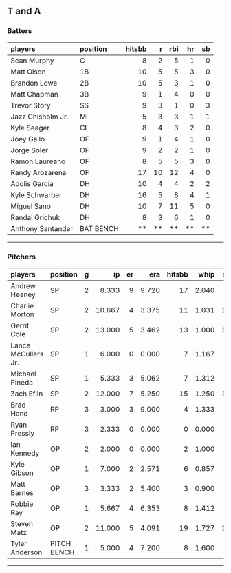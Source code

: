 ## T and A

### Batters

 
|players           |position  | hitsbb|  r| rbi| hr| sb| 
|:-----------------|:---------|------:|--:|---:|--:|--:| 
|Sean Murphy       |C         |      8|  2|   5|  1|  0| 
|Matt Olson        |1B        |     10|  5|   5|  3|  0| 
|Brandon Lowe      |2B        |     10|  5|   3|  1|  0| 
|Matt Chapman      |3B        |      9|  1|   4|  0|  0| 
|Trevor Story      |SS        |      9|  3|   1|  0|  3| 
|Jazz Chisholm Jr. |MI        |      5|  3|   3|  1|  1| 
|Kyle Seager       |CI        |      8|  4|   3|  2|  0| 
|Joey Gallo        |OF        |      9|  1|   4|  1|  0| 
|Jorge Soler       |OF        |      9|  2|   2|  1|  0| 
|Ramon Laureano    |OF        |      8|  5|   5|  3|  0| 
|Randy Arozarena   |OF        |     17| 10|  12|  4|  0| 
|Adolis Garcia     |DH        |     10|  4|   4|  2|  2| 
|Kyle Schwarber    |DH        |     16|  5|   8|  4|  1| 
|Miguel Sano       |DH        |     10|  7|  11|  5|  0| 
|Randal Grichuk    |DH        |      8|  3|   6|  1|  0| 
|Anthony Santander |BAT BENCH |     **| **|  **| **| **| 


* * *

### Pitchers

 
|players             |position    |  g|     ip| er|   era| hitsbb|  whip| so|  w| sv| 
|:-------------------|:-----------|--:|------:|--:|-----:|------:|-----:|--:|--:|--:| 
|Andrew Heaney       |SP          |  2|  8.333|  9| 9.720|     17| 2.040|  6|  0|  0| 
|Charlie Morton      |SP          |  2| 10.667|  4| 3.375|     11| 1.031| 12|  0|  0| 
|Gerrit Cole         |SP          |  2| 13.000|  5| 3.462|     13| 1.000| 19|  1|  0| 
|Lance McCullers Jr. |SP          |  1|  6.000|  0| 0.000|      7| 1.167|  5|  0|  0| 
|Michael Pineda      |SP          |  1|  5.333|  3| 5.062|      7| 1.312|  7|  0|  0| 
|Zach Eflin          |SP          |  2| 12.000|  7| 5.250|     15| 1.250| 15|  0|  0| 
|Brad Hand           |RP          |  3|  3.000|  3| 9.000|      4| 1.333|  8|  0|  2| 
|Ryan Pressly        |RP          |  3|  2.333|  0| 0.000|      0| 0.000|  2|  0|  1| 
|Ian Kennedy         |OP          |  2|  2.000|  0| 0.000|      2| 1.000|  1|  0|  1| 
|Kyle Gibson         |OP          |  1|  7.000|  2| 2.571|      6| 0.857|  3|  0|  0| 
|Matt Barnes         |OP          |  3|  3.333|  2| 5.400|      3| 0.900|  8|  0|  2| 
|Robbie Ray          |OP          |  1|  5.667|  4| 6.353|      8| 1.412|  9|  1|  0| 
|Steven Matz         |OP          |  2| 11.000|  5| 4.091|     19| 1.727| 13|  0|  0| 
|Tyler Anderson      |PITCH BENCH |  1|  5.000|  4| 7.200|      8| 1.600|  7|  0|  0| 


* * *


